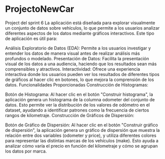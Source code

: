 # ProjectoNewCar
Project del sprint 6
La aplicación está diseñada para explorar visualmente un conjunto de datos sobre vehículos, lo que permite a los usuarios analizar diferentes aspectos de los datos mediante gráficos interactivos. Este tipo de aplicación es útil para:

Análisis Exploratorio de Datos (EDA): Permite a los usuarios investigar y entender los datos de manera visual antes de realizar análisis más profundos o modelado. Presentación de Datos: Facilita la presentación visual de los datos a una audiencia, haciendo que los resultados sean más comprensibles y atractivos. Interactividad: Ofrece una experiencia interactiva donde los usuarios pueden ver los resultados de diferentes tipos de gráficos al hacer clic en botones, lo que mejora la comprensión de los datos. Funcionalidades Proporcionadas Construcción de Histogramas:

Botón de Histograma: Al hacer clic en el botón "Construir histograma", la aplicación genera un histograma de la columna odometer del conjunto de datos. Esto permite ver la distribución de los valores de odómetro en el dataset, ayudando a identificar patrones como la frecuencia de ciertos rangos de kilometraje. Construcción de Gráficos de Dispersión:

Botón de Gráfico de Dispersión: Al hacer clic en el botón "Construir gráfico de dispersión", la aplicación genera un gráfico de dispersión que muestra la relación entre dos variables (odometer y price), y utiliza diferentes colores para representar las distintas marcas de los vehículos (make). Esto ayuda a analizar cómo varía el precio en función del kilometraje y cómo se agrupan los datos por marca.
